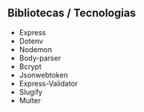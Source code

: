 ## Bibliotecas / Tecnologias

- Express
- Dotenv
- Nodemon
- Body-parser
- Bcrypt
- Jsonwebtoken
- Express-Validator
- Slugify
- Multer